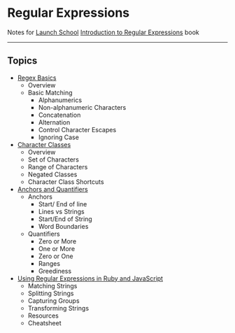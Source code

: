 # Regular Expressions

Notes for [Launch School](https://launchschool.com/) [Introduction to Regular Expressions](https://launchschool.com/books/regex) book


--------

## Topics

  * [Regex Basics](regex_basics.md)
    * Overview
    * Basic Matching
      * Alphanumerics
      * Non-alphanumeric Characters
      * Concatenation
      * Alternation
      * Control Character Escapes
      * Ignoring Case
  * [Character Classes](character_classes.md)
      * Overview
      * Set of Characters
      * Range of Characters
      * Negated Classes
      * Character Class Shortcuts
  * [Anchors and Quantifiers](anchors_and_quantifiers.md)
      * Anchors
        * Start/ End of line
        * Lines vs Strings
        * Start/End of String
        * Word Boundaries
      * Quantifiers
        * Zero or More
        * One or More
        * Zero or One
        * Ranges
        * Greediness
  * [Using Regular Expressions in Ruby and JavaScript](using_regex.md)
      * Matching Strings
      * Splitting Strings
      * Capturing Groups
      * Transforming Strings
      * Resources
      * Cheatsheet
